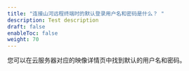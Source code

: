 ```yaml
---
title: "连接山河远程终端时的默认登录用户名和密码是什么？ "
description: Test description
draft: false
enableToc: false
weight: 70
---
```


您可以在云服务器对应的映像详情页中找到默认的用户名和密码。
